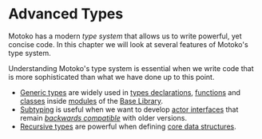 # Advanced Types

Motoko has a modern _type system_ that allows us to write powerful, yet concise code. In this chapter we will look at several features of Motoko's type system.

Understanding Motoko's type system is essential when we write code that is more sophisticated than what we have done up to this point.

- [Generic types](/advanced-types/generics.html) are widely used in [types declarations](/common-programming-concepts/types.html#the-type-keyword), [functions](/common-programming-concepts/functions.html) and [classes](/common-programming-concepts/objects-and-classes/classes.html) inside [modules](/common-programming-concepts/modules.html) of the [Base Library](/base-library.html).
- [Subtyping](/advanced-types/subtyping.html) is useful when we want to develop [actor interfaces](/internet-computer-programming-concepts/async-data/candid.html#actor-interfaces) that remain [_backwards compatible_](/advanced-types/subtyping.html#backwards-compatibility) with older versions.
- [Recursive types](/advanced-types/recursive-types.html) are powerful when defining [core data structures](/base-library/data-structures.html).
